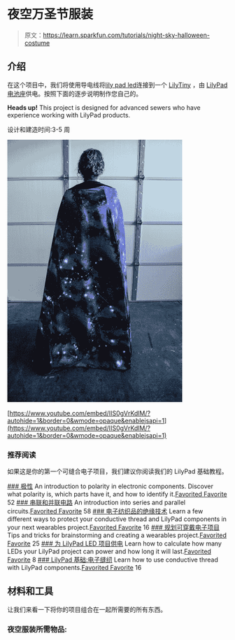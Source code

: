 # 夜空万圣节服装

> 原文：<https://learn.sparkfun.com/tutorials/night-sky-halloween-costume>

## 介绍

在这个项目中，我们将使用导电线将[lily pad led](https://www.sparkfun.com/products/13902)连接到一个 [LilyTiny](https://www.sparkfun.com/products/10899) ，由 [LilyPad 电池座](https://www.sparkfun.com/products/13883)供电。按照下面的逐步说明制作您自己的。

**Heads up!** This project is designed for advanced sewers who have experience working with LilyPad products.

设计和建造时间:3-5 周

[![Final Project](img/89bf75197e114146d0374930ff759de5.png)](https://cdn.sparkfun.com/assets/learn_tutorials/7/0/3/IMG_7990sm.jpg)

[https://www.youtube.com/embed/IIS0gVrKdlM/?autohide=1&border=0&wmode=opaque&enablejsapi=1](https://www.youtube.com/embed/IIS0gVrKdlM/?autohide=1&border=0&wmode=opaque&enablejsapi=1)

### 推荐阅读

如果这是你的第一个可缝合电子项目，我们建议你阅读我们的 LilyPad 基础教程。

[](https://learn.sparkfun.com/tutorials/polarity) [### 极性](https://learn.sparkfun.com/tutorials/polarity) An introduction to polarity in electronic components. Discover what polarity is, which parts have it, and how to identify it.[Favorited Favorite](# "Add to favorites") 52[](https://learn.sparkfun.com/tutorials/series-and-parallel-circuits) [### 串联和并联电路](https://learn.sparkfun.com/tutorials/series-and-parallel-circuits) An introduction into series and parallel circuits.[Favorited Favorite](# "Add to favorites") 58[](https://learn.sparkfun.com/tutorials/insulation-techniques-for-e-textiles) [### 电子纺织品的绝缘技术](https://learn.sparkfun.com/tutorials/insulation-techniques-for-e-textiles) Learn a few different ways to protect your conductive thread and LilyPad components in your next wearables project.[Favorited Favorite](# "Add to favorites") 16[](https://learn.sparkfun.com/tutorials/planning-a-wearable-electronics-project) [### 规划可穿戴电子项目](https://learn.sparkfun.com/tutorials/planning-a-wearable-electronics-project) Tips and tricks for brainstorming and creating a wearables project.[Favorited Favorite](# "Add to favorites") 25[](https://learn.sparkfun.com/tutorials/powering-lilypad-led-projects) [### 为 LilyPad LED 项目供电](https://learn.sparkfun.com/tutorials/powering-lilypad-led-projects) Learn how to calculate how many LEDs your LilyPad project can power and how long it will last.[Favorited Favorite](# "Add to favorites") 8[](https://learn.sparkfun.com/tutorials/lilypad-basics-e-sewing) [### LilyPad 基础:电子缝纫](https://learn.sparkfun.com/tutorials/lilypad-basics-e-sewing) Learn how to use conductive thread with LilyPad components.[Favorited Favorite](# "Add to favorites") 16

## 材料和工具

让我们来看一下将你的项目组合在一起所需要的所有东西。

### 夜空服装所需物品:
